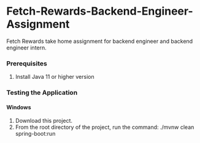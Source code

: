 # Fetch-Rewards-Backend-Engineer-Assignment
Fetch Rewards take home assignment for backend engineer and backend engineer intern.


### Prerequisites
1. Install Java 11 or higher version

### Testing the Application

#### Windows
1. Download this project.
2. From the root directory of the project, run the command:
    ./mvnw clean spring-boot:run
